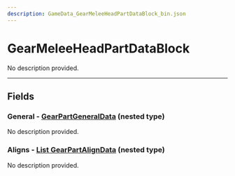 ```yaml
---
description: GameData_GearMeleeHeadPartDataBlock_bin.json
---
```


# GearMeleeHeadPartDataBlock

No description provided.

***

## Fields

### General - [GearPartGeneralData](../nested-types/gearpartgeneraldata.md) (nested type)

No description provided.

### Aligns - [List GearPartAlignData](../nested-types/gearpartaligndata.md) (nested type)

No description provided.

